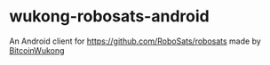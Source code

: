 # wukong-robosats-android

An Android client for https://github.com/RoboSats/robosats made by [BitcoinWukong](https://getalby.com/p/bitcoinwukong)
